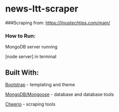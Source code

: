 # news-ltt-scraper

###Scraping from:
https://linustechtips.com/main/

### How to Run:
MongoDB server running

[node server] in terminal

## Built With:
[Bootstrap](https://www.bootstrapcdn.com/) - templating and theme

[MongoDB/Mongoose](http://mongoosejs.com/) - database and database tools

[Cheerio](https://www.npmjs.com/package/cheerio) - scraping tools
